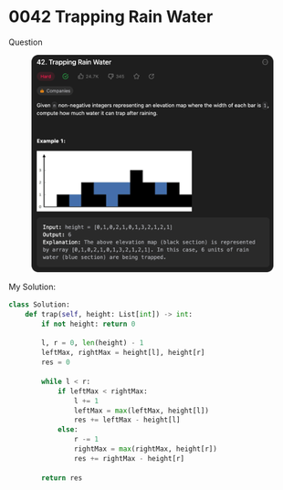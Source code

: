 # 0042 Trapping Rain Water

Question

<figure><img src="../.gitbook/assets/image (4).png" alt=""><figcaption></figcaption></figure>



My Solution:

```python
class Solution:
    def trap(self, height: List[int]) -> int:
        if not height: return 0

        l, r = 0, len(height) - 1
        leftMax, rightMax = height[l], height[r]
        res = 0

        while l < r:
            if leftMax < rightMax:
                l += 1
                leftMax = max(leftMax, height[l])
                res += leftMax - height[l]
            else:
                r -= 1
                rightMax = max(rightMax, height[r])
                res += rightMax - height[r]
            
        return res
```
